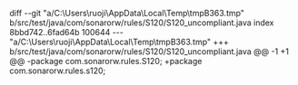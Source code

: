 ﻿diff --git "a/C:\\Users\\ruoji\\AppData\\Local\\Temp\\tmpB363.tmp" b/src/test/java/com/sonarorw/rules/S120/S120_uncompliant.java
index 8bbd742..6fad64b 100644
--- "a/C:\\Users\\ruoji\\AppData\\Local\\Temp\\tmpB363.tmp"
+++ b/src/test/java/com/sonarorw/rules/S120/S120_uncompliant.java
@@ -1 +1 @@
-package com.sonarorw.rules.S120;
+package com.sonarorw.rules.s120;
